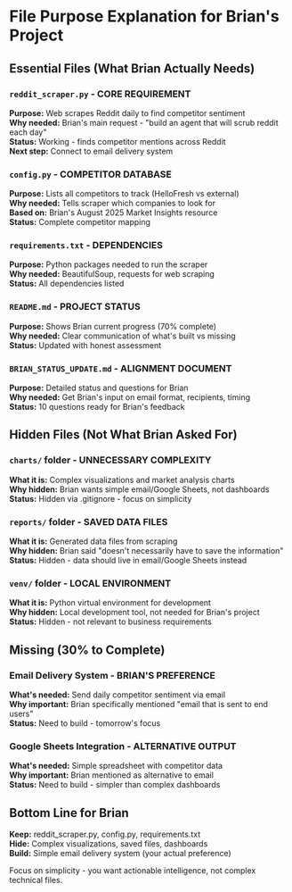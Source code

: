 # File Purpose Explanation for Brian's Project

## Essential Files (What Brian Actually Needs)

### `reddit_scraper.py` - CORE REQUIREMENT
**Purpose:** Web scrapes Reddit daily to find competitor sentiment  
**Why needed:** Brian's main request - "build an agent that will scrub reddit each day"  
**Status:** Working - finds competitor mentions across Reddit  
**Next step:** Connect to email delivery system  

### `config.py` - COMPETITOR DATABASE  
**Purpose:** Lists all competitors to track (HelloFresh vs external)  
**Why needed:** Tells scraper which companies to look for  
**Based on:** Brian's August 2025 Market Insights resource  
**Status:** Complete competitor mapping  

### `requirements.txt` - DEPENDENCIES  
**Purpose:** Python packages needed to run the scraper  
**Why needed:** BeautifulSoup, requests for web scraping  
**Status:** All dependencies listed  

### `README.md` - PROJECT STATUS  
**Purpose:** Shows Brian current progress (70% complete)  
**Why needed:** Clear communication of what's built vs missing  
**Status:** Updated with honest assessment  

### `BRIAN_STATUS_UPDATE.md` - ALIGNMENT DOCUMENT  
**Purpose:** Detailed status and questions for Brian  
**Why needed:** Get Brian's input on email format, recipients, timing  
**Status:** 10 questions ready for Brian's feedback  

## Hidden Files (Not What Brian Asked For)

### `charts/` folder - UNNECESSARY COMPLEXITY  
**What it is:** Complex visualizations and market analysis charts  
**Why hidden:** Brian wants simple email/Google Sheets, not dashboards  
**Status:** Hidden via .gitignore - focus on simplicity  

### `reports/` folder - SAVED DATA FILES  
**What it is:** Generated data files from scraping  
**Why hidden:** Brian said "doesn't necessarily have to save the information"  
**Status:** Hidden - data should live in email/Google Sheets instead  

### `venv/` folder - LOCAL ENVIRONMENT  
**What it is:** Python virtual environment for development  
**Why hidden:** Local development tool, not needed for Brian's project  
**Status:** Hidden - not relevant to business requirements  

## Missing (30% to Complete)

### Email Delivery System - BRIAN'S PREFERENCE  
**What's needed:** Send daily competitor sentiment via email  
**Why important:** Brian specifically mentioned "email that is sent to end users"  
**Status:** Need to build - tomorrow's focus  

### Google Sheets Integration - ALTERNATIVE OUTPUT  
**What's needed:** Simple spreadsheet with competitor data  
**Why important:** Brian mentioned as alternative to email  
**Status:** Need to build - simpler than complex dashboards  

## Bottom Line for Brian
**Keep:** reddit_scraper.py, config.py, requirements.txt  
**Hide:** Complex visualizations, saved files, dashboards  
**Build:** Simple email delivery system (your actual preference)  

Focus on simplicity - you want actionable intelligence, not complex technical files.